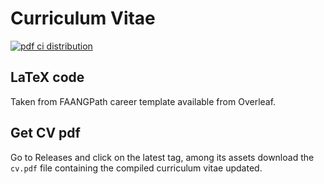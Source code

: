 # Curriculum Vitae

[![pdf ci distribution](https://github.com/JekxDevil/curriculum-vitae/actions/workflows/pdf-distributor.yaml/badge.svg)](https://github.com/JekxDevil/curriculum-vitae/actions/workflows/pdf-distributor.yaml)

## LaTeX code

Taken from FAANGPath career template available from Overleaf.

## Get CV pdf

Go to Releases and click on the latest tag, 
among its assets download the `cv.pdf` file containing the 
compiled curriculum vitae updated.
